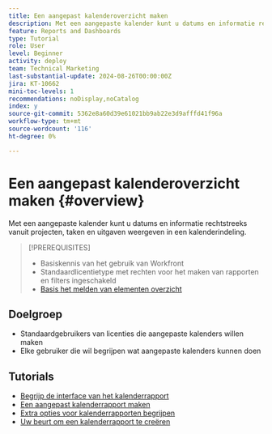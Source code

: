 ```yaml
---
title: Een aangepast kalenderoverzicht maken
description: Met een aangepaste kalender kunt u datums en informatie rechtstreeks vanuit projecten, taken en uitgaven weergeven in een kalenderindeling.
feature: Reports and Dashboards
type: Tutorial
role: User
level: Beginner
activity: deploy
team: Technical Marketing
last-substantial-update: 2024-08-26T00:00:00Z
jira: KT-10662
mini-toc-levels: 1
recommendations: noDisplay,noCatalog
index: y
source-git-commit: 5362e8a60d39e61021bb9ab22e3d9afffd41f96a
workflow-type: tm+mt
source-wordcount: '116'
ht-degree: 0%

---
```



# Een aangepast kalenderoverzicht maken {#overview}

Met een aangepaste kalender kunt u datums en informatie rechtstreeks vanuit projecten, taken en uitgaven weergeven in een kalenderindeling.

>[!PREREQUISITES]
>
>* Basiskennis van het gebruik van Workfront
>* Standaardlicentietype met rechten voor het maken van rapporten en filters ingeschakeld
>* [ Basis het melden van elementen overzicht ](https://experienceleague.adobe.com/?recommended=Workfront-U-1-2022.1.reporting)


## Doelgroep

* Standaardgebruikers van licenties die aangepaste kalenders willen maken
* Elke gebruiker die wil begrijpen wat aangepaste kalenders kunnen doen

## Tutorials

* [Begrijp de interface van het kalenderrapport](tour-of-the-interface.md)
* [Een aangepast kalenderrapport maken](creating-custom-calendars.md)
* [Extra opties voor kalenderrapporten begrijpen](additional-calendar-options.md)
* [Uw beurt om een kalenderrapport te creëren](your-turn-to-create-a-calendar.md)

